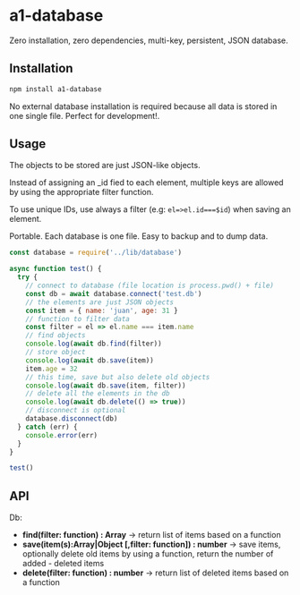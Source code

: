 # a1-database

Zero installation, zero dependencies, multi-key, persistent, JSON database.

## Installation

```bash
npm install a1-database
```

No external database installation is required because all data is stored in one single file. Perfect for development!.

## Usage



The objects to be stored are just JSON-like objects.

Instead of assigning an \_id fied to each element, multiple keys are allowed by using the appropriate filter function.

To use unique IDs, use always a filter (e.g: `el=>el.id===$id`) when saving an element.

Portable. Each database is one file. Easy to backup and to dump data.

```javascript
const database = require('../lib/database')

async function test() {
  try {
    // connect to database (file location is process.pwd() + file)
    const db = await database.connect('test.db')
    // the elements are just JSON objects
    const item = { name: 'juan', age: 31 }
    // function to filter data
    const filter = el => el.name === item.name
    // find objects
    console.log(await db.find(filter))
    // store object
    console.log(await db.save(item))
    item.age = 32
    // this time, save but also delete old objects
    console.log(await db.save(item, filter))
    // delete all the elements in the db
    console.log(await db.delete(() => true))
    // disconnect is optional
    database.disconnect(db)
  } catch (err) {
    console.error(err)
  }
}

test()
```

## API

Db:
- **find(filter: function) : Array** -> return list of items based on a function
- **save(item(s):Array|Object [,filter: function]) : number** -> save items, optionally delete old items by using a function, return the number of added - deleted items
- **delete(filter: function) : number** -> return list of deleted items based on a function
